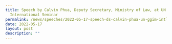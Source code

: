 ```yaml
---
title: Speech by Calvin Phua, Deputy Secretary, Ministry of Law, at UN GGIM
  International Seminar
permalink: /news/speeches/2022-05-17-speech-ds-calvin-phua-un-ggim-intl-seminar-effective-land-administration
date: 2022-05-17
layout: post
description: ""
---
```

